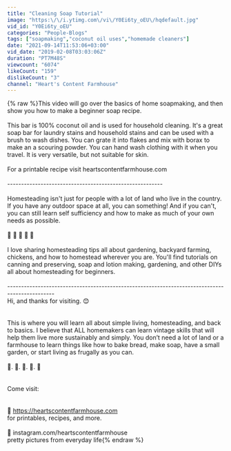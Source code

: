 ```yaml
---
title: "Cleaning Soap Tutorial"
image: "https:\/\/i.ytimg.com\/vi\/Y0Ei6ty_oEU\/hqdefault.jpg"
vid_id: "Y0Ei6ty_oEU"
categories: "People-Blogs"
tags: ["soapmaking","coconut oil uses","homemade cleaners"]
date: "2021-09-14T11:53:06+03:00"
vid_date: "2019-02-08T03:03:06Z"
duration: "PT7M48S"
viewcount: "6074"
likeCount: "159"
dislikeCount: "3"
channel: "Heart's Content Farmhouse"
---
```

{% raw %}This video will go over the basics of home soapmaking, and then show you how to make a beginner soap recipe.  <br /><br />This bar is 100% coconut oil and is used for household cleaning.  It's a great soap bar for laundry stains and household stains and can be used with a brush to wash dishes.  You can grate it into flakes and mix with borax to make an a scouring powder.  You can hand wash clothing with it when you travel.  It is very versatile, but not suitable for skin.<br /><br />For a printable recipe visit heartscontentfarmhouse.com<br /><br />                                  --------------------------------------------------------<br /><br />Homesteading isn't just for people with a lot of land who live in the country. If you have any outdoor space at all, you can something!  And if you can't, you can still learn self sufficiency and how to make as much of your own needs as possible. <br />  <br />                               🐝  🐓 🌳  🍞 🌽<br /><br />I love sharing homesteading tips all about gardening, backyard farming, chickens, and how to homestead wherever you are.  You'll find tutorials on canning and preserving, soap and lotion making, gardening, and other DIYs all about homesteading for beginners.<br /><br />    -----------------------------------------------------------------------------------------------<br />Hi, and thanks for visiting.   😊<br /><br /><br />This is where you will learn all about simple living, homesteading, and back to basics.  I believe that ALL homemakers can learn vintage skills that will help them live more sustainably and simply. You don’t need a lot of land or a farmhouse to learn things like how to bake bread, make soap, have a small garden, or start living as frugally as you can.<br /><br />                                🌻.  🌻.   🌻.   🌻.   🌻<br /><br /><br />Come visit:<br /><br /><br />🍓 <a rel="nofollow" target="blank" href="https://heartscontentfarmhouse.com">https://heartscontentfarmhouse.com</a> <br />             for printables, recipes, and more.<br /><br />🌾 instagram.com/heartscontentfarmhouse<br />           pretty pictures from everyday life{% endraw %}
